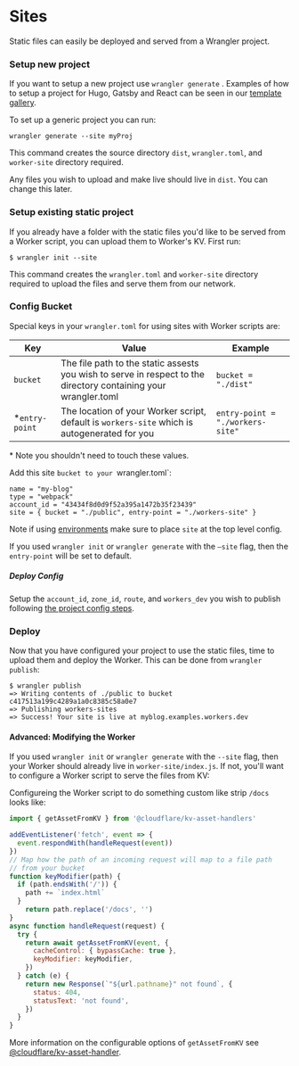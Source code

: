 # Sites

Static files can easily be deployed and served from a Wrangler project.

### Setup new project

If you want to setup a new project use  `wrangler generate` . Examples of how to setup a project for Hugo, Gatsby and React can be seen in our [template gallery](TODO).

To set up a generic project you can run:

```
wrangler generate --site myProj
```

This command creates the source directory `dist`, `wrangler.toml`, and `worker-site` directory required. 

Any files you wish to upload and make live should live in `dist`. You can change this later.

### Setup existing static project

If you already have a folder with the static files you'd like to be served from a Worker script, you can upload them to Worker's KV. First run:

```
$ wrangler init --site
```

This command creates the `wrangler.toml` and `worker-site` directory required to upload the files and serve them from our network. 

### Config Bucket

Special keys in your `wrangler.toml` for using sites with Worker scripts are:

| Key             | Value                                                        | Example                              |
| --------------- | ------------------------------------------------------------ | ------------------------------------ |
| `bucket`        | The file path to the static assests you wish to serve in respect to the directory containing your wrangler.toml | `bucket = "./dist"`                  |
| \*`entry-point` | The location of your Worker script, default is `workers-site` which is autogenerated for you | ```entry-point = "./workers-site"``` |

\* Note you shouldn't need to touch these values.

Add this site `bucket to your `wrangler.toml`:

```
name = "my-blog"
type = "webpack"
account_id = "43434f8d0d9f52a395a1472b35f23439" 
site = { bucket = "./public", entry-point = "./workers-site" }
```
Note if using [environments](./environments) make sure to place `site` at the top level config. 

If you used `wrangler init` or `wrangler generate` with the `—site` flag, then the `entry-point` will be set to default.

##### Deploy Config

Setup the `account_id`, `zone_id`, `route`, and `workers_dev` you wish to  publish following [the project config steps](../../#-config).

### Deploy

Now that you have configured your project to use the static files, time to upload them and deploy the Worker. This can be done from `wrangler publish`:

```console
$ wrangler publish
=> Writing contents of ./public to bucket c417513a199c4289a1a0c8385c58a0e7
=> Publishing workers-sites
=> Success! Your site is live at myblog.examples.workers.dev
```

#### Advanced: Modifying the Worker 

If you used `wrangler init` or `wrangler generate` with the `--site` flag, then your Worker should already live in `worker-site/index.js`. If not, you'll want to configure a Worker script to serve the files from KV:

Configureing the Worker script to do something custom like strip `/docs` looks like:

```javascript
import { getAssetFromKV } from '@cloudflare/kv-asset-handlers'

addEventListener('fetch', event => {
  event.respondWith(handleRequest(event))
})
// Map how the path of an incoming request will map to a file path
// from your bucket
function keyModifier(path) {
  if (path.endsWith('/')) {
    path += `index.html`
  }
	return path.replace('/docs', '')
}
async function handleRequest(request) {
  try {
    return await getAssetFromKV(event, {
      cacheControl: { bypassCache: true },
      keyModifier: keyModifier,
    })
  } catch (e) {
    return new Response(`"${url.pathname}" not found`, {
      status: 404,
      statusText: 'not found',
    })
  }
}
```

More information on the configurable options of `getAssetFromKV` see [@cloudflare/kv-asset-handler](TODO).



